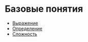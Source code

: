 # Базовые понятия

* [Выражение](/ru/ride/base-concepts/expression.md)
* [Определение](/ru/ride/base-concepts/definition.md)
* [Сложность](/ru/ride/base-concepts/complexity.md)
